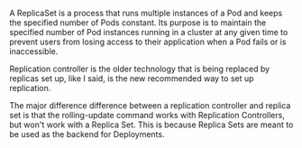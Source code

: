 A ReplicaSet is a process that runs multiple instances of a Pod and 
keeps the specified number of Pods constant. Its purpose is to maintain the specified number of Pod instances 
running in a cluster at any given time to prevent users from losing access to their application when a Pod fails or is inaccessible.

Replication controller is the older technology that is being replaced by replicas set up, like I said,
is the new recommended way to set up replication.

The major difference difference between a replication controller and replica set is that the rolling-update command works with Replication Controllers, 
but won't work with a Replica Set. 
This is because Replica Sets are meant to be used as the backend for Deployments.
